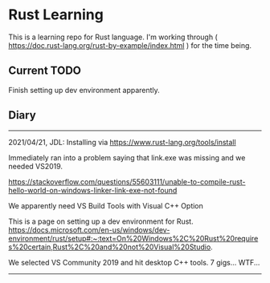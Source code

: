 # Rust Learning

This is a learning repo for Rust language.  I'm working through ( https://doc.rust-lang.org/rust-by-example/index.html ) for the time being.

## Current TODO
Finish setting up dev environment apparently.

## Diary
----------------------
2021/04/21, JDL:
Installing via https://www.rust-lang.org/tools/install

Immediately ran into a problem saying that link.exe was missing and we needed VS2019.

https://stackoverflow.com/questions/55603111/unable-to-compile-rust-hello-world-on-windows-linker-link-exe-not-found

We apparently need VS Build Tools with Visual C++ Option

This is a page on setting up a dev environment for Rust.
https://docs.microsoft.com/en-us/windows/dev-environment/rust/setup#:~:text=On%20Windows%2C%20Rust%20requires%20certain,Rust%2C%20and%20not%20Visual%20Studio.

We selected VS Community 2019 and hit desktop C++ tools.   7 gigs... WTF...

-----------------------

